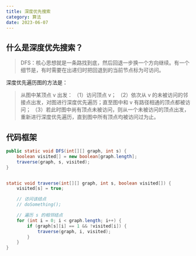 ```yaml
---
title: 深度优先搜索
category: 算法
date: 2023-06-07
---
```


## 什么是深度优先搜索？

> DFS：核心思想就是一条路找到底，然后回退一步换一个方向继续。有一个细节是，有时需要在出递归时把回退到的当前节点标为可访问。

深度优先遍历图的方法是：

> 从图中某顶点 v 出发： 
（1）访问顶点 v； 
（2）依次从 v 的未被访问的邻接点出发，对图进行深度优先遍历；直至图中和 v 有路径相通的顶点都被访问； 
（3）若此时图中尚有顶点未被访问，则从一个未被访问的顶点出发，重新进行深度优先遍历，直到图中所有顶点均被访问过为止。

## 代码框架

```java
public static void DFS(int[][] graph, int s) {
    boolean visited[] = new boolean[graph.length];
    traverse(graph, s, visited);
}


static void traverse(int[][] graph, int s, boolean visited[]) {
    visited[s] = true;

    // 访问该结点
    // doSomething();

    // 遍历 s 的相邻结点
    for (int i = 0; i < graph.length; i++) {
        if (graph[s][i] == 1 && !visited[i]) {
            traverse(graph, i, visited);
        }
    }
}
```
